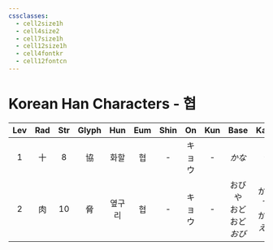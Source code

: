 ```yaml
---
cssclasses:
  - cell2size1h
  - cell4size2
  - cell7size1h
  - cell12size1h
  - cell4fontkr
  - cell12fontcn
---
```


# Korean Han Characters - 협

| Lev | Rad | Str | Glyph | Hun | Eum | Shin | On  | Kun |          Base           |         Kana          | Simp | Man | Can  | Viet |
| :-: | :-: | :-: | :---: | :-: | :-: | :--: | :-: | :-: | :---------------------: | :-------------------: | :--: | :-: | :--: | :--: |
|  1  |  十  |  8  |   協   | 화할  |  협  |  -   | キョウ |  -  |          *かな*           |          *う*          |  协   | xié | hip3 | hiếp |
|  2  |  肉  | 10  |   脅   | 옆구리 |  협  |  -   | キョウ |  -  | おびや<br>おど<br>おど<br>*おび* | かす<br>す<br>かす<br>*える* |  胁   | xié | hip3 | hiếp |
